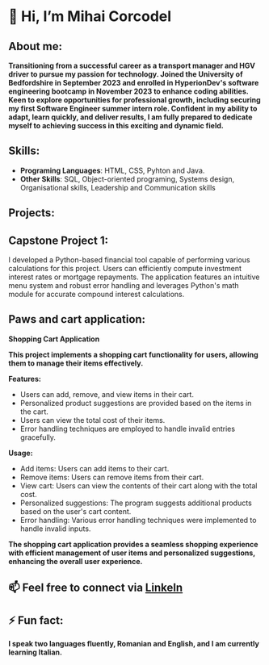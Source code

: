 # 👋 Hi, I’m Mihai Corcodel  
## About me:

**Transitioning from a successful career as a transport manager and HGV driver to pursue my passion for technology. Joined the University of Bedfordshire in September 2023 and enrolled in HyperionDev's software engineering bootcamp in November 2023 to enhance coding abilities. Keen to explore opportunities for professional growth, including securing my first Software Engineer summer intern role. Confident in my ability to adapt, learn quickly, and deliver results, I am fully prepared to dedicate myself to achieving success in this exciting and dynamic field.**

## Skills:
- **Programing Languages**: HTML, CSS, Pyhton and Java.
- **Other Skills**: SQL, Object-oriented programing, Systems design, Organisational skills, Leadership and Communication skills

## Projects: 
## **Capstone Project 1:**
  I developed a Python-based financial tool capable of performing various calculations for this project. Users can efficiently compute investment interest rates or mortgage repayments. The application features an intuitive menu system and robust error handling and leverages Python's math module for accurate compound interest calculations.

## **Paws and cart application:** 
  **Shopping Cart Application**

**This project implements a shopping cart functionality for users, allowing them to manage their items effectively.**

**Features:**
- Users can add, remove, and view items in their cart.
- Personalized product suggestions are provided based on the items in the cart.
- Users can view the total cost of their items.
- Error handling techniques are employed to handle invalid entries gracefully.

**Usage:**
- Add items: Users can add items to their cart.
- Remove items: Users can remove items from their cart.
- View cart: Users can view the contents of their cart along with the total cost.
- Personalized suggestions: The program suggests additional products based on the user's cart content.
- Error handling: Various error handling techniques were implemented to handle invalid inputs.

**The shopping cart application provides a seamless shopping experience with efficient management of user items and personalized suggestions, enhancing the overall user experience.**


## 📫 Feel free to connect via [LinkeIn](https://www.linkedin.com/in/mihai-corcodel-ab5022b4/)


## ⚡ Fun fact:

  **I speak two languages fluently, Romanian and English, and I am currently learning Italian.**

<!---
mcorco/mcorco is a ✨ special ✨ repository because its `README.md` (this file) appears on your GitHub profile.
You can click the Preview link to take a look at your changes.
--->
